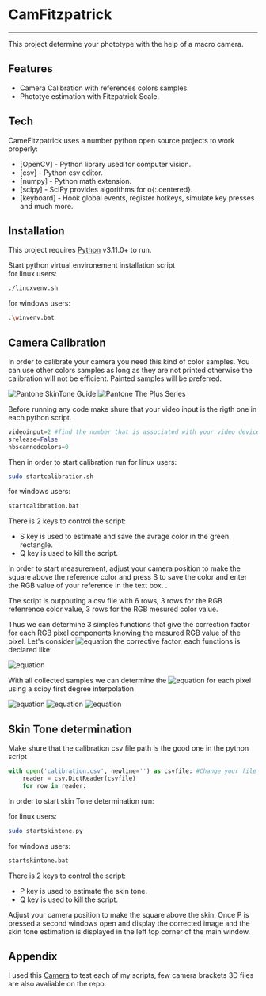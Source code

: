 # CamFitzpatrick 
--------------------------------
This project determine your phototype with the help of a macro camera.

## Features
- Camera Calibration with references colors samples.
- Phototye estimation with Fitzpatrick Scale.

## Tech
CameFitzpatrick uses a number python open source projects to work properly:

- [OpenCV] - Python library used for computer vision.
- [csv] - Python csv editor.
- [numpy] - Python math extension.
- [scipy] - SciPy provides algorithms for o{:.centered}.
- [keyboard] - Hook global events, register hotkeys, simulate key presses and much more.



## Installation

This project requires [Python](https://www.python.org/) v3.11.0+ to run.

Start python virtual environement installation script   
for linux users:
```sh
./linuxvenv.sh
```

for windows users: 
```sh
.\winvenv.bat 
```

## Camera Calibration
In order to calibrate your camera you need this kind of color samples. You can use other colors samples as long as they are not printed otherwise the calibration will not be efficient. Painted samples will be preferred.


![Pantone SkinTone Guide](https://www.pantone.com/media/catalog/product/s/t/stg202-pantone-skintone-guide-product-1.jpg?quality=95&fit=bounds&height=400&width=1200&canvas=1200:1200)
 ![Pantone The Plus Series](https://www.pantone.com/media/catalog/product/g/p/gp1601b-pantone-pms-formula-guide-coated-uncoated-product-1.jpg?quality=95&height=400&width=400&canvas=307:307)

Before running any code make shure that your video input is the rigth one in each python script.
```python
videoinput=2 #find the number that is associated with your video device 
srelease=False
nbscannedcolors=0
```
Then in order to start calibration run
for linux users:
```sh
sudo startcalibration.sh 
```
for windows users:
```sh
startcalibration.bat
```

There is 2 keys to control the script:
 - S key is used to estimate and save the avrage color in the green rectangle.
 - Q key is used to kill the script. 

In order to start measurement, adjust your camera position to make the square above the reference color and press S to save the color and enter the RGB value of your reference in the text box. .

The script is outpouting a csv file with 6 rows, 3 rows for the RGB refenrence color value, 3 rows for the RGB mesured color value. 

Thus we can determine 3 simples functions that give the correction factor for each RGB pixel components knowing the mesured RGB value of the pixel. Let's consider ![equation](https://latex.codecogs.com/svg.image?\gamma) the corrective factor, each functions is declared like:

![equation](https://latex.codecogs.com/svg.image?\gamma=f_{color}(Color_{mesured})=\frac{Color_{reference}}{Color_{mesured}})

With all collected samples we can determine the ![equation](https://latex.codecogs.com/svg.image?\gamma) for each pixel using a scipy first degree interpolation  

 ![equation](https://latex.codecogs.com/svg.image?fbleu(B_{mesured})*B_{mesured}=B_{corrected})
 ![equation](https://latex.codecogs.com/svg.image?fgreen(G_{mesured})*G_{mesured}=G_{corrected})
 ![equation](https://latex.codecogs.com/svg.image?fred(R_{mesured})*R_{mesured}=R_{corrected})
 
## Skin Tone determination

Make shure that the calibration csv file path is the good one in the python script

```python
with open('calibration.csv', newline='') as csvfile: #Change your file path here 
    reader = csv.DictReader(csvfile)
    for row in reader:
```

In order to start skin Tone determination run:

for linux users: 
```sh
sudo startskintone.py 
```
for windows users:
```sh
startskintone.bat
```

There is 2 keys to control the script:
 - P key is used to estimate the skin tone.
 - Q key is used to kill the script. 

Adjust your camera position to make the square above the skin. Once P is pressed a second windows open and display the corrected image and the skin tone estimation is displayed in the left top corner of the main window.

## Appendix 


I used this [Camera](https://www.amazon.fr/Bysameyee-Microscope-3840x2160P-dinspection-grossissement/dp/B09NBY6G9S?source=ps-sl-shoppingads-lpcontext&ref_=fplfs&psc=1&smid=A1JXU0GT57OBZF) to test each of my scripts, few camera brackets 3D files are also avaliable on the repo. 































